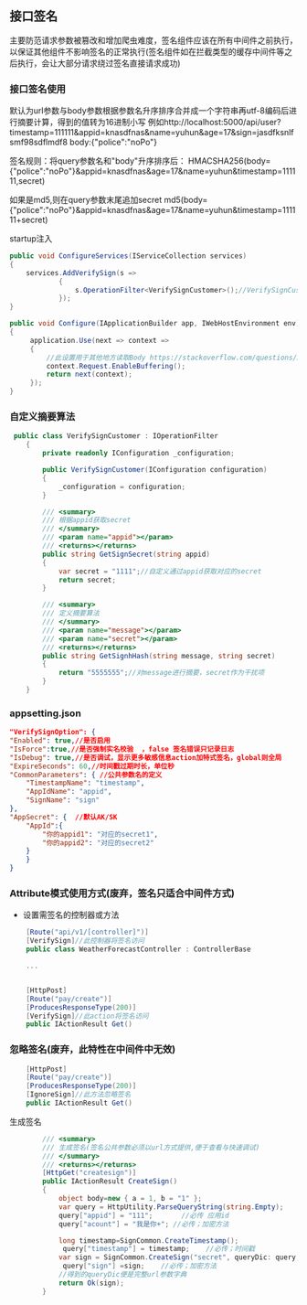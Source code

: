 
## 接口签名


主要防范请求参数被篡改和增加爬虫难度，签名组件应该在所有中间件之前执行，以保证其他组件不影响签名的正常执行(签名组件如在拦截类型的缓存中间件等之后执行，会让大部分请求绕过签名直接请求成功)

### 接口签名使用
默认为url参数与body参数根据参数名升序排序合并成一个字符串再utf-8编码后进行摘要计算，得到的值转为16进制小写
例如http://localhost:5000/api/user?timestamp=111111&appid=knasdfnas&name=yuhun&age=17&sign=jasdfksnlfsmf98sdflmdf8
body:{"police":"noPo"}

签名规则：将query参数名和"body"升序排序后：
HMACSHA256(body={"police":"noPo"}&appid=knasdfnas&age=17&name=yuhun&timestamp=111111,secret)

如果是md5,则在query参数末尾追加secret
md5(body={"police":"noPo"}&appid=knasdfnas&age=17&name=yuhun&timestamp=111111+secret)

startup注入

``` csharp
public void ConfigureServices(IServiceCollection services)
{
    services.AddVerifySign(s =>
            {
                s.OperationFilter<VerifySignCustomer>();//VerifySignCustomer为自定义摘要与获取secret，如默认规则。则不需要OperationFilter
            });
}
```

```csharp
public void Configure(IApplicationBuilder app, IWebHostEnvironment env)
{
     application.Use(next => context =>
     {       
         //此设置用于其他地方读取Body https://stackoverflow.com/questions/31389781/read-request-body-twice
         context.Request.EnableBuffering();
         return next(context);
     });
}
```

### 自定义摘要算法

```csharp
 public class VerifySignCustomer : IOperationFilter
    {
        private readonly IConfiguration _configuration;

        public VerifySignCustomer(IConfiguration configuration)
        {
            _configuration = configuration;
        }

        /// <summary>
        /// 根据appid获取secret
        /// </summary>
        /// <param name="appid"></param>
        /// <returns></returns>
        public string GetSignSecret(string appid)
        {
            var secret = "1111";//自定义通过appid获取对应的secret
            return secret;
        }

        /// <summary>
        /// 定义摘要算法
        /// </summary>
        /// <param name="message"></param>
        /// <param name="secret"></param>
        /// <returns></returns>
        public string GetSignhHash(string message, string secret)
        {
            return "5555555";//对message进行摘要，secret作为干扰项
        }
    }
```

### appsetting.json
```json
"VerifySignOption": {
"Enabled": true,//是否启用
"IsForce":true,//是否强制实名校验  ，false 签名错误只记录日志
"IsDebug": true,//是否调试，显示更多敏感信息action加特式签名，global则全局
"ExpireSeconds": 60,//时间戳过期时长，单位秒
"CommonParameters": { //公共参数名的定义
	"TimestampName": "timestamp",
	"AppIdName": "appid",
	"SignName": "sign"
},
"AppSecret": {  //默认AK/SK
	"AppId":{
	    "你的appid1": "对应的secret1",
	    "你的appid2": "对应的secret2"
	} 
    }
}
```
### Attribute模式使用方式(废弃，签名只适合中间件方式)
* 设置需签名的控制器或方法
```csharp
    [Route("api/v1/[controller]")]
    [VerifySign]//此控制器将签名访问
    public class WeatherForecastController : ControllerBase

    ...


    [HttpPost]
    [Route("pay/create")]
    [ProducesResponseType(200)]
    [VerifySign]//此action将签名访问
    public IActionResult Get()
```

###  忽略签名(废弃，此特性在中间件中无效)
```csharp
    [HttpPost]
    [Route("pay/create")]
    [ProducesResponseType(200)]
    [IgnoreSign]//此方法忽略签名
    public IActionResult Get()
```

生成签名
```csharp
        /// <summary>
        /// 生成签名(签名公共参数必须以url方式提供,便于查看与快速调试) 
        /// </summary>
        /// <returns></returns>
        [HttpGet("createsign")]
        public IActionResult CreateSign()
        {
            object body=new { a = 1, b = "1" };
            var query = HttpUtility.ParseQueryString(string.Empty);
            query["appid"] = "111";       //必传 应用id    
            query["acount"] = "我是你+"; //必传；加密方法

            long timestamp=SignCommon.CreateTimestamp();
             query["timestamp"] = timestamp;    //必传；时间戳                     
            var sign = SignCommon.CreateSign("secret", queryDic: query, body: body);//如果为Get请求，Body参数为空即可
             query["sign"] =sign;    //必传；加密方法
            //得到的queryDic便是完整url参数字典
            return Ok(sign);
        }
```
